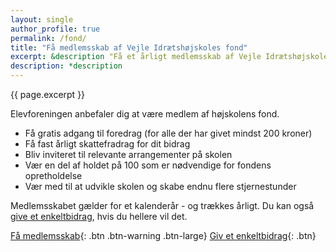 ```yaml
---
layout: single
author_profile: true
permalink: /fond/
title: "Få medlemsskab af Vejle Idrætshøjskoles fond"
excerpt: &description "Få et årligt medlemsskab af Vejle Idrætshøjskoles fond og vær med til at sikre endnu flere stjernestunder på skolen."
description: *description
---
```


{{ page.excerpt }}

Elevforeningen anbefaler dig at være medlem af højskolens fond.

- Få gratis adgang til foredrag (for alle der har givet mindst 200 kroner)
- Få fast årligt skattefradrag for dit bidrag
- Bliv inviteret til relevante arrangementer på skolen
- Vær en del af holdet på 100 som er nødvendige for fondens opretholdelse
- Vær med til at udvikle skolen og skabe endnu flere stjernestunder

Medlemsskabet gælder for et kalenderår - og trækkes årligt. Du kan også [give et enkeltbidrag](http://fond.vih.dk/bidrag/), hvis du hellere vil det.

[Få medlemsskab](http://fond.vih.dk/medlem/){: .btn .btn-warning .btn-large} [Giv et enkeltbidrag](http://fond.vih.dk/bidrag/){: .btn}
